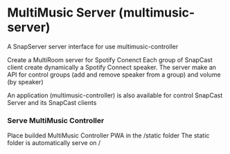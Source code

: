 # MultiMusic Server (multimusic-server)

A SnapServer server interface for use multimusic-controller

Create a MultiRoom server for Spotify Conenct
Each group of SnapCast client create dynamically a Spotify Connect speaker.
The server make an API for control groups (add and remove speaker from a group) and volume (by speaker)

An application (multimusic-controller) is also available for control SnapCast Server and its SnapCast clients

### Serve MultiMusic Controller
Place builded MultiMusic Controller PWA in the /static folder
The static folder is automatically serve on /
